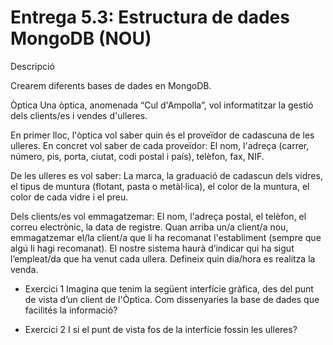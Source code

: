 # Entrega 5.3: Estructura de dades MongoDB (NOU)

Descripció

Crearem diferents bases de dades en MongoDB.

Òptica
Una òptica, anomenada “Cul d'Ampolla”, vol informatitzar la gestió dels clients/es i vendes d'ulleres.

En primer lloc, l'òptica vol saber quin és el proveïdor de cadascuna de les ulleres. En concret vol saber de cada proveïdor: El nom, l'adreça (carrer, número, pis, porta, ciutat, codi postal i país), telèfon, fax, NIF.

De les ulleres es vol saber: La marca, la graduació de cadascun dels vidres, el tipus de muntura (flotant, pasta o metàl·lica), el color de la muntura, el color de cada vidre i el preu.

Dels clients/es vol emmagatzemar: El nom, l'adreça postal, el telèfon, el correu electrònic, la data de registre.
Quan arriba un/a client/a nou, emmagatzemar el/la client/a que li ha recomanat l'establiment (sempre que algú li hagi recomanat).
El nostre sistema haurà d’indicar qui ha sigut l’empleat/da que ha venut cada ullera. Defineix quin dia/hora es realitza la venda.

- Exercici 1
  Imagina que tenim la següent interfície gràfica, des del punt de vista d’un client de l'Òptica. Com dissenyaries la base de dades que facilités la informació?

- Exercici 2
  I si el punt de vista fos de la interfície fossin les ulleres?
